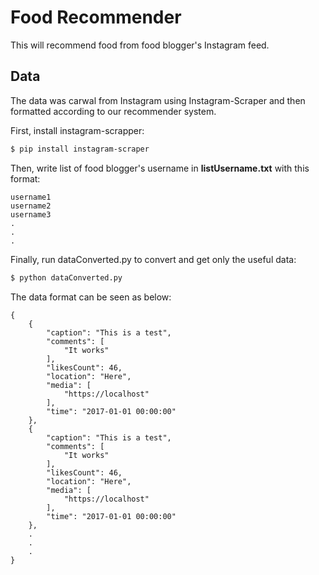 # Food Recommender

This will recommend food from food blogger's Instagram feed. 

## Data
The data was carwal from Instagram using Instagram-Scraper and then formatted according to our recommender system.

First, install instagram-scrapper:
```bash
$ pip install instagram-scraper
```

Then, write list of food blogger's username in **listUsername.txt** with this format:
```
username1
username2
username3
.
.
.
```

Finally, run dataConverted.py to convert and get only the useful data:
```bash
$ python dataConverted.py
```

The data format can be seen as below:
```
{
	{
        "caption": "This is a test",
        "comments": [
            "It works"
        ],
        "likesCount": 46,
        "location": "Here",
        "media": [
            "https://localhost"
        ],
        "time": "2017-01-01 00:00:00"
    },
    {
        "caption": "This is a test",
        "comments": [
            "It works"
        ],
        "likesCount": 46,
        "location": "Here",
        "media": [
            "https://localhost"
        ],
        "time": "2017-01-01 00:00:00"
    },
    .
    .
    .
}
```